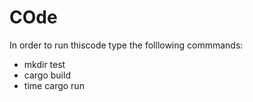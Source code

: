# COde

In order to run thiscode type the folllowing commmands:

- mkdir test
- cargo build
- time cargo run